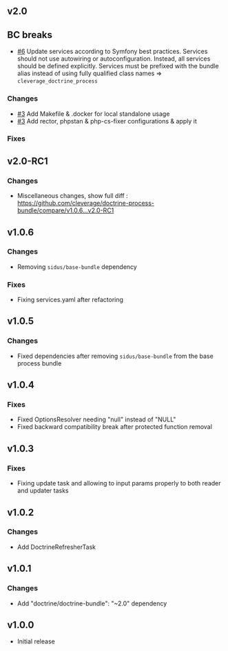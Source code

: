 v2.0
------

## BC breaks

* [#6](https://github.com/cleverage/doctrine-process-bundle/issues/6) Update services according to Symfony best practices. Services should not use autowiring or autoconfiguration. Instead, all services should be defined explicitly.
  Services must be prefixed with the bundle alias instead of using fully qualified class names => `cleverage_doctrine_process`

### Changes

* [#3](https://github.com/cleverage/doctrine-process-bundle/issues/3) Add Makefile & .docker for local standalone usage
* [#3](https://github.com/cleverage/doctrine-process-bundle/issues/3) Add rector, phpstan & php-cs-fixer configurations & apply it

### Fixes

v2.0-RC1
------

### Changes

* Miscellaneous changes, show full diff : https://github.com/cleverage/doctrine-process-bundle/compare/v1.0.6...v2.0-RC1

v1.0.6
------

### Changes

* Removing `sidus/base-bundle` dependency

### Fixes

* Fixing services.yaml after refactoring

v1.0.5
------

### Changes

* Fixed dependencies after removing `sidus/base-bundle` from the base process bundle

v1.0.4
------

### Fixes

* Fixed OptionsResolver needing "null" instead of "NULL"
* Fixed backward compatibility break after protected function removal

v1.0.3
------

### Fixes

* Fixing update task and allowing to input params properly to both reader and updater tasks

v1.0.2
------

### Changes

* Add DoctrineRefresherTask

v1.0.1
------

### Changes

* Add "doctrine/doctrine-bundle": "~2.0" dependency

v1.0.0
------

* Initial release
